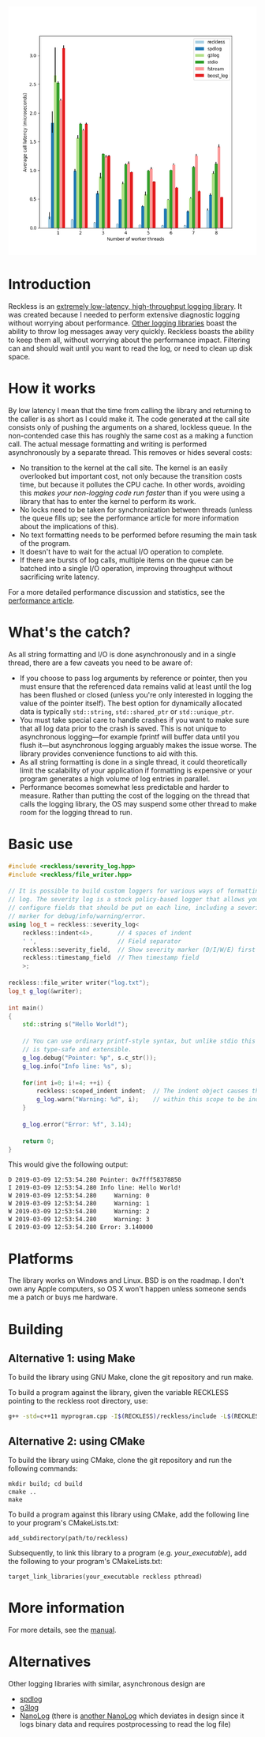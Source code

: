 [![Performance chart for a quad-core CPU](doc/images/performance_mandelbrot_difference.png)](doc/performance.md)

Introduction
============
Reckless is an [extremely low-latency, high-throughput logging
library](doc/performance.md). It was created because I needed to perform
extensive diagnostic logging without worrying about performance. [Other
logging libraries](http://www.pantheios.org/performance.html) boast the
ability to throw log messages away very quickly. Reckless boasts the ability
to keep them all, without worrying about the performance impact. Filtering can
and should wait until you want to read the log, or need to clean up disk
space.

How it works
============
By low latency I mean that the time from calling the library and
returning to the caller is as short as I could make it. The code
generated at the call site consists only of pushing the arguments on a
shared, lockless queue. In the non-contended case this has roughly the
same cost as a making a function call. The actual message formatting
and writing is performed asynchronously by a separate thread. This
removes or hides several costs:

* No transition to the kernel at the call site. The kernel is an easily
  overlooked but important cost, not only because the transition costs
  time, but because it pollutes the CPU cache. In other words, avoiding
  this *makes your non-logging code run faster* than if you were using a
  library that has to enter the kernel to perform its work.
* No locks need to be taken for synchronization between threads (unless
  the queue fills up; see the performance article for more information
  about the implications of this).
* No text formatting needs to be performed before resuming the main
  task of the program.
* It doesn't have to wait for the actual I/O operation to complete.
* If there are bursts of log calls, multiple items on the queue can be
  batched into a single I/O operation, improving throughput without sacrificing
  write latency.

For a more detailed performance discussion and statistics, see the
[performance article](doc/performance.md).

What's the catch?
=================
As all string formatting and I/O is done asynchronously and in a single
thread, there are a few caveats you need to be aware of:
* If you choose to pass log arguments by reference or pointer, then you
  must ensure that the referenced data remains valid at least until the
  log has been flushed or closed (unless you're only interested in
  logging the value of the pointer itself). The best option for
  dynamically allocated data is typically `std::string`,
  `std::shared_ptr` or `std::unique_ptr`.
* You must take special care to handle crashes if you want to make sure
  that all log data prior to the crash is saved. This is not unique to
  asynchronous logging&mdash;for example fprintf will buffer data until you
  flush it&mdash;but asynchronous logging arguably makes the issue worse. The
  library provides convenience functions to aid with this.
* As all string formatting is done in a single thread, it could
  theoretically limit the scalability of your application if
  formatting is expensive or your program generates a high volume of
  log entries in parallel.
* Performance becomes somewhat less predictable and harder to measure. Rather
  than putting the cost of the logging on the thread that calls the logging
  library, the OS may suspend some other thread to make room for the logging
  thread to run.

Basic use
=========
```c++
#include <reckless/severity_log.hpp>
#include <reckless/file_writer.hpp>

// It is possible to build custom loggers for various ways of formatting the
// log. The severity log is a stock policy-based logger that allows you to
// configure fields that should be put on each line, including a severity
// marker for debug/info/warning/error.
using log_t = reckless::severity_log<
    reckless::indent<4>,       // 4 spaces of indent
    ' ',                       // Field separator
    reckless::severity_field,  // Show severity marker (D/I/W/E) first
    reckless::timestamp_field  // Then timestamp field
    >;

reckless::file_writer writer("log.txt");
log_t g_log(&writer);

int main()
{
    std::string s("Hello World!");

    // You can use ordinary printf-style syntax, but unlike stdio this
    // is type-safe and extensible.
    g_log.debug("Pointer: %p", s.c_str());
    g_log.info("Info line: %s", s);

    for(int i=0; i!=4; ++i) {
        reckless::scoped_indent indent;  // The indent object causes the lines
        g_log.warn("Warning: %d", i);    // within this scope to be indented.
    }

    g_log.error("Error: %f", 3.14);

    return 0;
}
```
This would give the following output:
```
D 2019-03-09 12:53:54.280 Pointer: 0x7fff58378850
I 2019-03-09 12:53:54.280 Info line: Hello World!
W 2019-03-09 12:53:54.280     Warning: 0
W 2019-03-09 12:53:54.280     Warning: 1
W 2019-03-09 12:53:54.280     Warning: 2
W 2019-03-09 12:53:54.280     Warning: 3
E 2019-03-09 12:53:54.280 Error: 3.140000
```

Platforms
=========
The library works on Windows and Linux. BSD is on the roadmap. I don't
own any Apple computers, so OS X won't happen unless someone sends me
a patch or buys me hardware.

Building
========

Alternative 1: using Make
-------------------------
To build the library using GNU Make, clone the git repository and run make.

To build a program against the library, given the variable RECKLESS
pointing to the reckless root directory, use:

```bash
g++ -std=c++11 myprogram.cpp -I$(RECKLESS)/reckless/include -L$(RECKLESS)/reckless/lib -lreckless -lpthread
```

Alternative 2: using CMake
--------------------------
To build the library using CMake, clone the git repository and run the following commands:

```
mkdir build; cd build
cmake ..
make
```

To build a program against this library using CMake, add the following line to your program's CMakeLists.txt:

```
add_subdirectory(path/to/reckless)
```

Subsequently, to link this library to a program (e.g. *your_executable*), add the following to your program's CMakeLists.txt:

```
target_link_libraries(your_executable reckless pthread)
```

More information
================
For more details, see the [manual](doc/manual.md).

Alternatives
============
Other logging libraries with similar, asynchronous design are
* [spdlog](https://github.com/gabime/spdlog/)
* [g3log](https://github.com/KjellKod/g3log/)
* [NanoLog](https://github.com/Iyengar111/NanoLog) (there is [another
  NanoLog](https://github.com/PlatformLab/NanoLog) which deviates in design
  since it logs binary data and requires postprocessing to read the log file)
